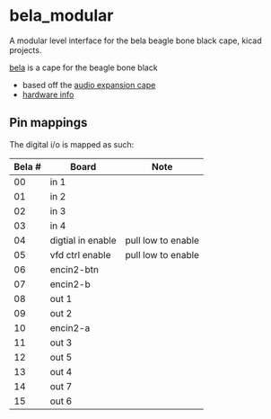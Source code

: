 # bela_modular

A modular level interface for the bela beagle bone black cape, kicad projects.

[bela](http://bela.io/) is a cape for the beagle bone black

* based off the [audio expansion cape](http://blog.bela.io/analogue-vs-digital/)
* [hardware info](https://github.com/BelaPlatform/Bela/wiki/Hardware-explained)


## Pin mappings

The digital i/o is mapped as such:

|Bela #|	 Board            | Note 	             |
|------|---------           | -------------------|
|00    |  in 1              ||
|01    |  in 2              ||
|02    |  in 3              ||
|03    |  in 4              ||
|04    |  digtial in enable | pull low to enable |
|05    |  vfd ctrl enable   | pull low to enable |
|06    |  encin2-btn        ||
|07    |  encin2-b          ||
|08    |  out 1             ||
|09    |  out 2             ||
|10    |  encin2-a          ||
|11    |  out 3             ||
|12    |  out 5             ||
|13    |  out 4             ||
|14    |  out 7             ||
|15    |  out 6             ||
